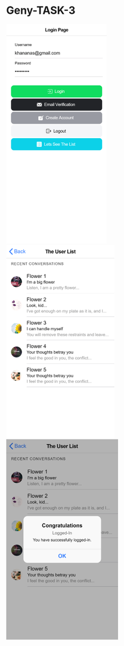 ﻿# Geny-TASK-3
 
<img src="screenshots/homepage.png" width="270"> <img src="screenshots/list.png" width="290"> <img src="screenshots/alert_login.png" width="300">



